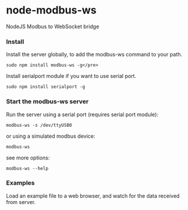 # node-modbus-ws
NodeJS Modbus to WebSocket bridge

### Install

Install the server globally, to add the modbus-ws command to your path.
```
sudo npm install modbus-ws -g</pre>
```

Install serialport module if you want to use serial port.
```
sudo npm install serialport -g
```

### Start the modbus-ws server

Run the server using a serial port (requires serial port module):
```
modbus-ws -s /dev/ttyUSB0
```
or using a simulated modbus device:
```
modbus-ws
```
see more options:
```
modbus-ws --help
```

### Examples

Load an example file to a web browser, and watch for the data received from server.
